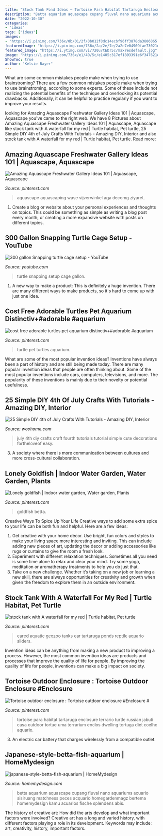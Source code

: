 ```yaml
---
title: "Stock Tank Pond Ideas ~ Tortoise Para Habitat Tartaruga Enclosure Terrario Turtle Russian Jabuti Casa Outdoor Tortue Uma Terrarium Enclos Dwelling Tortuga Diet Coelho Aquario"
description: "Betta aquarium aquascape cupang fluval nano aquariums acuario sisiruang matchness peces acquario homegardenmagz bertema homemydesign kamu acuarios fische splendens abis"
date: "2022-10-30"
categories:
- "ideas"
tags: ["ideas"]
images:
- "https://i.pinimg.com/736x/0b/01/2f/0b012f0dc14ecbf96ff3878da3806065.jpg"
featuredImage: "https://i.pinimg.com/736x/2a/2e/7e/2a2e7e04909fae73021df085a526f077.jpg"
featured_image: "https://i.ytimg.com/vi/720u7tEDr5c/maxresdefault.jpg"
image: "https://i.pinimg.com/736x/e1/40/5c/e1405c317ef1893391e6f347621e8136.jpg"
ShowToc: true
author: "Kelsie Bayer"
---
```



What are some common mistakes people make when trying to use brainstroming?
There are a few common mistakes people make when trying to use brainstroming, according to some experts. Some of these include not realizing the potential benefits of the technique and overlooking its potential drawbacks. Additionally, it can be helpful to practice regularly if you want to improve your results.

	

		
looking for Amazing Aquascape Freshwater Gallery Ideas 101 | Aquascape, Aquascape you've came to the right web. We have 8 Pictures about Amazing Aquascape Freshwater Gallery Ideas 101 | Aquascape, Aquascape like stock tank with A waterfall for my red | Turtle habitat, Pet turtle, 25 Simple DIY 4th of July Crafts With Tutorials - Amazing DIY, Interior and also stock tank with A waterfall for my red | Turtle habitat, Pet turtle. Read more:
		
    
## Amazing Aquascape Freshwater Gallery Ideas 101 | Aquascape, Aquascape

<img loading=lazy src="https://i.pinimg.com/736x/e1/40/5c/e1405c317ef1893391e6f347621e8136.jpg" onerror="this.onerror=null;this.src='https://tse3.mm.bing.net/th?id=OIP.TN3BJ0JN7_2a4hzV-8JlOwHaFj&amp;pid=15.1';" alt="Amazing Aquascape Freshwater Gallery Ideas 101 | Aquascape, Aquascape">

_Source: pinterest.com_

>aquascape aquascaping wase vijverwinkel aga decomg ziyaret. 

	

1. Create a blog or website about your personal experiences and thoughts on topics. This could be something as simple as writing a blog post every month, or creating a more expansive website with posts on different topics.

    
## 300 Gallon Snapping Turtle Cage Setup - YouTube

<img loading=lazy src="https://i.ytimg.com/vi/720u7tEDr5c/maxresdefault.jpg" onerror="this.onerror=null;this.src='https://tse1.mm.bing.net/th?id=OIP.aOS41qW276Zwo__R6yNduQHaEK&amp;pid=15.1';" alt="300 gallon Snapping turtle cage setup - YouTube">

_Source: youtube.com_

>turtle snapping setup cage gallon. 

	

1. A new way to make a product: This is definitely a huge invention. There are many different ways to make products, so it's hard to come up with just one idea.

    
## Cost Free Adorable Turtles Pet Aquarium Distinctiv+#adorable #aquarium

<img loading=lazy src="https://i.pinimg.com/736x/ea/34/d9/ea34d90bdc41d0ebc9ab88e485edf454.jpg" onerror="this.onerror=null;this.src='https://tse3.mm.bing.net/th?id=OIP.HQhIc1wIkEiA5ETpvvFvOgHaJ3&amp;pid=15.1';" alt="cost free adorable turtles pet aquarium distinctiv+#adorable #aquarium">

_Source: pinterest.com_

>turtle pet turtles aquarium. 

	

What are some of the most popular invention ideas?
Inventions have always been a part of history and are still being made today. There are many popular invention ideas that people are often thinking about. Some of the most popular inventions include cars, computers, televisions, and more. The popularity of these inventions is mainly due to their novelty or potential usefulness.

    
## 25 Simple DIY 4th Of July Crafts With Tutorials - Amazing DIY, Interior

<img loading=lazy src="http://www.woohome.com/wp-content/uploads/2014/06/DIY-4th-of-July-craft-15.jpg" onerror="this.onerror=null;this.src='https://tse2.mm.bing.net/th?id=OIP.C1-KGVbF9r3i8xpZRpTbAAHaLO&amp;pid=15.1';" alt="25 Simple DIY 4th of July Crafts With Tutorials - Amazing DIY, Interior">

_Source: woohome.com_

>july 4th diy crafts craft fourth tutorials tutorial simple cute decorations fortheloveof easy. 

	

3. A society where there is more communication between cultures and more cross-cultural collaboration. 

    
## Lonely Goldfish | Indoor Water Garden, Water Garden, Plants

<img loading=lazy src="https://i.pinimg.com/736x/39/fe/09/39fe0969d0063d36cecec55b83ff11f8--fish-in-a-bowl-betta-fish.jpg" onerror="this.onerror=null;this.src='https://tse3.mm.bing.net/th?id=OIP.qGlV2iyR6WWpax82uq-hMwHaJ3&amp;pid=15.1';" alt="Lonely goldfish | Indoor water garden, Water garden, Plants">

_Source: pinterest.com_

>goldfish betta. 

	

Creative Ways To Spice Up Your Life
Creative ways to add some extra spice to your life can be both fun and helpful. Here are a few ideas: 
1. Get creative with your home décor. Use bright, fun colors and styles to make your living space more interesting and inviting. This can include adding new pieces of art, updating the decor or adding accessories like rugs or curtains to give the room a fresh look. 
2. Experiment with different relaxation techniques. Sometimes all you need is some time alone to relax and clear your mind. Try some yoga, meditation or aromatherapy treatments to help you do just that. 
3. Take on a new challenge. Whether it’s taking on a new job or learning a new skill, there are always opportunities for creativity and growth when given the freedom to explore them in an outside environment. 

    
## Stock Tank With A Waterfall For My Red | Turtle Habitat, Pet Turtle

<img loading=lazy src="https://i.pinimg.com/736x/0b/01/2f/0b012f0dc14ecbf96ff3878da3806065.jpg" onerror="this.onerror=null;this.src='https://tse4.mm.bing.net/th?id=OIP.t4SjLum9Okl75Rj3Nb7uZAHaJ3&amp;pid=15.1';" alt="stock tank with A waterfall for my red | Turtle habitat, Pet turtle">

_Source: pinterest.com_

>eared aquatic geozoo tanks ear tartaruga ponds reptile aquario sliders. 

	

Invention ideas can be anything from making a new product to improving a process. However, the most common invention ideas are products and processes that improve the quality of life for people. By improving the quality of life for people, inventions can make a big impact on society.

    
## Tortoise Outdoor Enclosure : Tortoise Outdoor Enclosure #Enclosure #

<img loading=lazy src="https://i.pinimg.com/736x/2a/2e/7e/2a2e7e04909fae73021df085a526f077.jpg" onerror="this.onerror=null;this.src='https://tse2.mm.bing.net/th?id=OIP.3Zi7Xidu4WjSg6tz37pbbgHaJ3&amp;pid=15.1';" alt="Tortoise outdoor enclosure : Tortoise outdoor enclosure #Enclosure #">

_Source: pinterest.com_

>tortoise para habitat tartaruga enclosure terrario turtle russian jabuti casa outdoor tortue uma terrarium enclos dwelling tortuga diet coelho aquario. 

	

3. An electric car battery that charges wirelessly from a compatible outlet. 

    
## Japanese-style-betta-fish-aquarium | HomeMydesign

<img loading=lazy src="https://homemydesign.com/wp-content/uploads/2021/01/japanese-style-betta-fish-aquarium-188x300.jpg" onerror="this.onerror=null;this.src='https://tse3.mm.bing.net/th?id=OIP.Adfi843YHHBDTCeVPVK4UwAAAA&amp;pid=15.1';" alt="japanese-style-betta-fish-aquarium | HomeMydesign">

_Source: homemydesign.com_

>betta aquarium aquascape cupang fluval nano aquariums acuario sisiruang matchness peces acquario homegardenmagz bertema homemydesign kamu acuarios fische splendens abis. 

	

The history of creative art: How did the arts develop and what important factors were involved?
Creative art has a long and varied history, with different factors playing a role in its development. Keywords may include: art, creativity, history, important factors.

